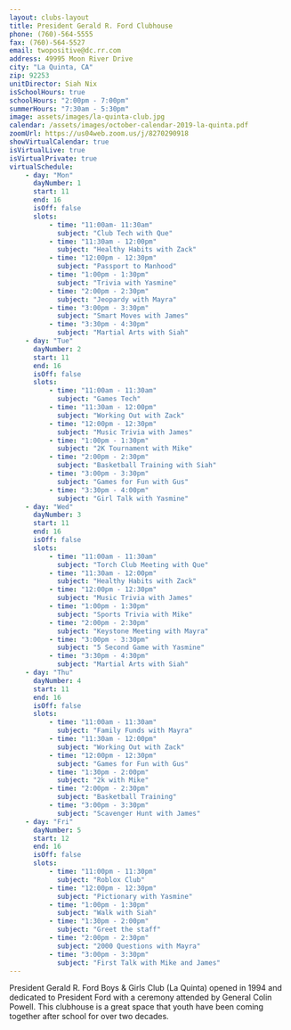 ```yaml
---
layout: clubs-layout
title: President Gerald R. Ford Clubhouse
phone: (760)-564-5555
fax: (760)-564-5527
email: twopositive@dc.rr.com
address: 49995 Moon River Drive
city: "La Quinta, CA"
zip: 92253
unitDirector: Siah Nix
isSchoolHours: true
schoolHours: "2:00pm - 7:00pm"
summerHours: "7:30am - 5:30pm"
image: assets/images/la-quinta-club.jpg
calendar: /assets/images/october-calendar-2019-la-quinta.pdf
zoomUrl: https://us04web.zoom.us/j/8270290918
showVirtualCalendar: true
isVirtualLive: true
isVirtualPrivate: true
virtualSchedule:
    - day: "Mon"
      dayNumber: 1
      start: 11
      end: 16
      isOff: false
      slots:
          - time: "11:00am- 11:30am"
            subject: "Club Tech with Que"
          - time: "11:30am - 12:00pm"
            subject: "Healthy Habits with Zack"
          - time: "12:00pm - 12:30pm"
            subject: "Passport to Manhood"
          - time: "1:00pm - 1:30pm"
            subject: "Trivia with Yasmine"
          - time: "2:00pm - 2:30pm"
            subject: "Jeopardy with Mayra"
          - time: "3:00pm - 3:30pm"
            subject: "Smart Moves with James"
          - time: "3:30pm - 4:30pm"
            subject: "Martial Arts with Siah"
    - day: "Tue"
      dayNumber: 2
      start: 11
      end: 16
      isOff: false
      slots:
          - time: "11:00am - 11:30am"
            subject: "Games Tech"
          - time: "11:30am - 12:00pm"
            subject: "Working Out with Zack"
          - time: "12:00pm - 12:30pm"
            subject: "Music Trivia with James"
          - time: "1:00pm - 1:30pm"
            subject: "2K Tournament with Mike"
          - time: "2:00pm - 2:30pm"
            subject: "Basketball Training with Siah"
          - time: "3:00pm - 3:30pm"
            subject: "Games for Fun with Gus"
          - time: "3:30pm - 4:00pm"
            subject: "Girl Talk with Yasmine"
    - day: "Wed"
      dayNumber: 3
      start: 11
      end: 16
      isOff: false
      slots:
          - time: "11:00am - 11:30am"
            subject: "Torch Club Meeting with Que"
          - time: "11:30am - 12:00pm"
            subject: "Healthy Habits with Zack"
          - time: "12:00pm - 12:30pm"
            subject: "Music Trivia with James"
          - time: "1:00pm - 1:30pm"
            subject: "Sports Trivia with Mike"
          - time: "2:00pm - 2:30pm"
            subject: "Keystone Meeting with Mayra"
          - time: "3:00pm - 3:30pm"
            subject: "5 Second Game with Yasmine"
          - time: "3:30pm - 4:30pm"
            subject: "Martial Arts with Siah"
    - day: "Thu"
      dayNumber: 4
      start: 11
      end: 16
      isOff: false
      slots:
          - time: "11:00am - 11:30am"
            subject: "Family Funds with Mayra"
          - time: "11:30am - 12:00pm"
            subject: "Working Out with Zack"
          - time: "12:00pm - 12:30pm"
            subject: "Games for Fun with Gus"
          - time: "1:30pm - 2:00pm"
            subject: "2k with Mike"
          - time: "2:00pm - 2:30pm"
            subject: "Basketball Training"
          - time: "3:00pm - 3:30pm"
            subject: "Scavenger Hunt with James"
    - day: "Fri"
      dayNumber: 5
      start: 12
      end: 16
      isOff: false
      slots:
          - time: "11:00pm - 11:30pm"
            subject: "Roblox Club"
          - time: "12:00pm - 12:30pm"
            subject: "Pictionary with Yasmine"
          - time: "1:00pm - 1:30pm"
            subject: "Walk with Siah"
          - time: "1:30pm - 2:00pm"
            subject: "Greet the staff"
          - time: "2:00pm - 2:30pm"
            subject: "2000 Questions with Mayra"
          - time: "3:00pm - 3:30pm"
            subject: "First Talk with Mike and James"
---
```


President Gerald R. Ford Boys & Girls Club (La Quinta) opened in 1994 and dedicated to
President Ford with a ceremony attended by General Colin Powell. This clubhouse is a great space that youth have been coming together after school for over two decades.
